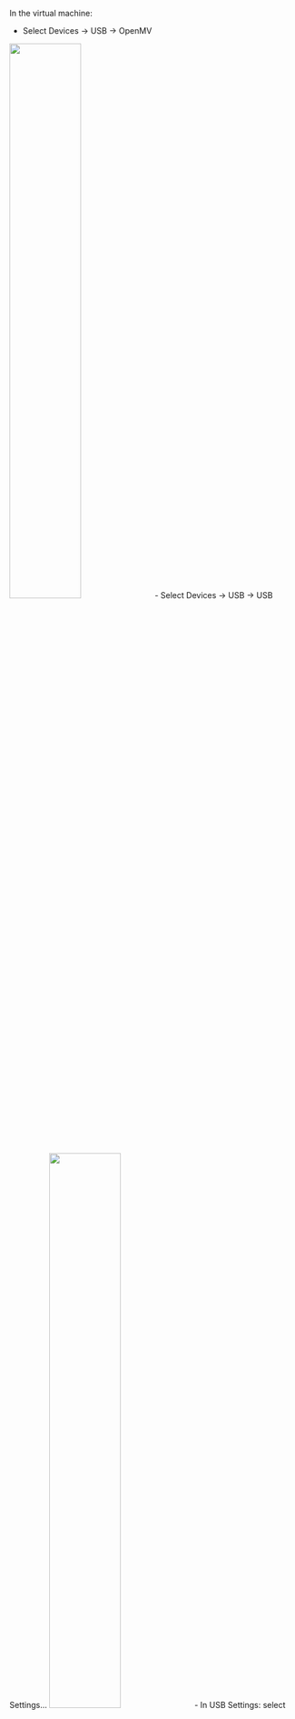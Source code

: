 In the virtual machine:
  - Select Devices -> USB -> OpenMV
  
<img src="https://user-images.githubusercontent.com/42873333/46686411-2188c080-cbf0-11e8-9d83-19b839f91f77.png" width="50%" height="50%">
  - Select Devices -> USB -> USB Settings...
  
<img src="https://user-images.githubusercontent.com/42873333/46686874-5b0dfb80-cbf1-11e8-8eab-0249cda81374.png" width="50%" height="50%">
  - In USB Settings: select "add USB icon" -> OpenMV 
  
<img src="https://user-images.githubusercontent.com/42873333/46686633-bbe90400-cbf0-11e8-8e60-277df8e9593c.png" width="50%" height="50%">
  - Press ok when done
  
<img src="https://user-images.githubusercontent.com/42873333/46686717-ed61cf80-cbf0-11e8-800e-c9249f3d8fbd.png" width="40%" height="40%">
